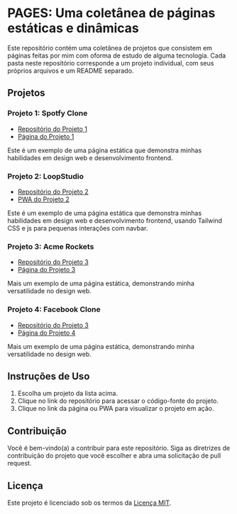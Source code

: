 # PAGES: Uma coletânea de páginas estáticas e dinâmicas

Este repositório contém uma coletânea de projetos que consistem em páginas feitas por mim com oforma de estudo de alguma tecnologia. Cada pasta neste repositório corresponde a um projeto individual, com seus próprios arquivos e um README separado.

## Projetos

### Projeto 1: Spotfy Clone

- [Repositório do Projeto 1](./1%20-%20spotfy-clone/)
- [Página do Projeto 1](https://spotify-clonebyjota.netlify.app/)

Este é um exemplo de uma página estática que demonstra minhas habilidades em design web e desenvolvimento frontend.

### Projeto 2: LoopStudio

- [Repositório do Projeto 2](./2%20-%20loopStudio/)
- [PWA do Projeto 2](https://loopstudiobyjota.vercel.app/)


Este é um exemplo de uma página estática que demonstra minhas habilidades em design web e desenvolvimento frontend, usando Tailwind CSS e js para pequenas interações com navbar. 

### Projeto 3: Acme Rockets

- [Repositório do Projeto 3](./3%20-%20Acme%20Rockets/)
- [Página do Projeto 3](https://acmerocketsbyjota.netlify.app)

Mais um exemplo de uma página estática, demonstrando minha versatilidade no design web.
### Projeto 4: Facebook Clone

- [Repositório do Projeto 3](./4%20-%20facebook-clone/)
- [Página do Projeto 4](https://jotafacebookclone.netlify.app/)

Mais um exemplo de uma página estática, demonstrando minha versatilidade no design web.

## Instruções de Uso

1. Escolha um projeto da lista acima.
2. Clique no link do repositório para acessar o código-fonte do projeto.
3. Clique no link da página ou PWA para visualizar o projeto em ação.

## Contribuição

Você é bem-vindo(a) a contribuir para este repositório. Siga as diretrizes de contribuição do projeto que você escolher e abra uma solicitação de pull request.

## Licença

Este projeto é licenciado sob os termos da [Licença MIT](LICENSE).
